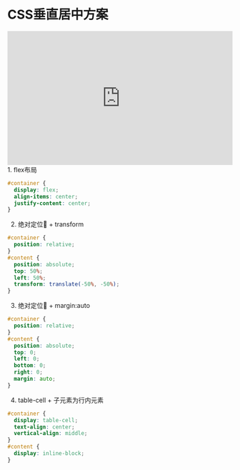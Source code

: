 # CSS垂直居中方案

<iframe height="300" style="width: 100%;" scrolling="no" title="Untitled" src="https://codepen.io/merlin218/embed/VwyeRVR?default-tab=css%2Cresult&editable=true" frameborder="no" loading="lazy" allowtransparency="true" allowfullscreen="true">
  See the Pen <a href="https://codepen.io/merlin218/pen/VwyeRVR">
  Untitled</a> by Merlin218 (<a href="https://codepen.io/merlin218">@merlin218</a>)
  on <a href="https://codepen.io">CodePen</a>.
</iframe>
1. flex布局

```css
#container {
  display: flex;
  align-items: center;
  justify-content: center;
}
```

2. 绝对定位📌 + transform
```css
#container {
  position: relative;
}
#content {
  position: absolute;
  top: 50%;
  left: 50%;
  transform: translate(-50%, -50%);
}
```

3. 绝对定位📌 + margin:auto

```css
#container {
  position: relative;
}
#content {
  position: absolute;
  top: 0;
  left: 0;
  bottom: 0;
  right: 0;
  margin: auto;
}
```

4. table-cell + 子元素为行内元素

```css
#container {
  display: table-cell;
  text-align: center;
  vertical-align: middle;
}
#content {
  display: inline-block;
}
```